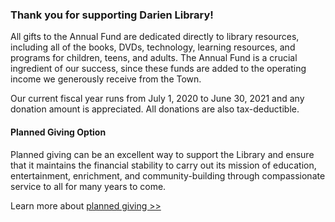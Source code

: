 <div class="row margin-bottom-10">
<div class="col-md-12">

<div class="row">
<div class="col-md-7">

### Thank you for supporting Darien Library!

All gifts to the Annual Fund are dedicated directly to library resources, including all of the books, DVDs, technology, learning resources, and programs for children, teens, and adults. The Annual Fund is a crucial ingredient of our success, since these funds are added to the operating income we generously receive from the Town.

Our current fiscal year runs from July 1, 2020 to June 30, 2021 and any donation amount is appreciated. All donations are also tax-deductible.
</div>
<div class="col-md-5">

#### Planned Giving Option
Planned giving can be an excellent way to support the Library and ensure that it maintains the financial stability to carry out its mission of education, entertainment, enrichment, and community-building through compassionate service to all for many years to come.

Learn more about [planned giving >>](http://dar.to/3kXtdsQ "Planned giving")
<br />
<br />

</div>
</div>


<!--The Annual Fund is a crucial ingredient of our success, since these funds are added to the operating income we generously receive from the Town. Your donations go directly to the purchase of all of the books, movies, and technology as well as the support of countless programming opportunities throughout the year, making Darien Library the intellectual and cultural heart of Darien.

Please give to Darien Library today. 

Any donation amount is appreciated. Your donation is tax deductible since the Library is a 501(c)(3) non-profit.-->

<div>
  <div id="bbox-root">
     </div>
  <script type="text/javascript">
       window.bboxInit = function () {
           bbox.showForm('5bc54255-c66b-4f0d-9076-7e9d405b2e2b');
       };
       (function () {
           var e = document.createElement('script'); e.async = true;
           e.src = 'https://bbox.blackbaudhosting.com/webforms/bbox-min.js';
           document.getElementsByTagName('head')[0].appendChild(e);
       } ());
</script></div>

</div>
</div>